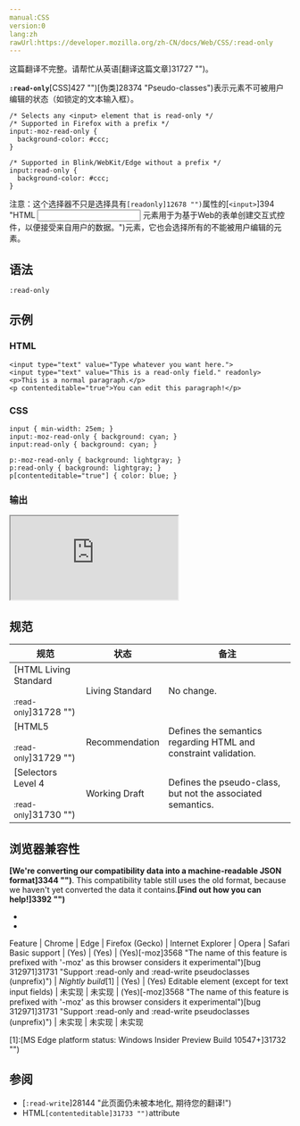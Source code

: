 ```yaml
---
manual:CSS
version:0
lang:zh
rawUrl:https://developer.mozilla.org/zh-CN/docs/Web/CSS/:read-only
---
```




这篇翻译不完整。请帮忙从英语[翻译这篇文章]31727 "")。






**`:read-only`**[CSS]427 "")[伪类]28374 "Pseudo-classes")表示元素不可被用户编辑的状态（如锁定的文本输入框）。


```
/* Selects any <input> element that is read-only */
/* Supported in Firefox with a prefix */
input:-moz-read-only {
  background-color: #ccc;
}

/* Supported in Blink/WebKit/Edge without a prefix */
input:read-only {
  background-color: #ccc;
}
```


注意：这个选择器不只是选择具有`[readonly]12678 "")`属性的[`<input>`]394 "HTML <input> 元素用于为基于Web的表单创建交互式控件，以便接受来自用户的数据。")元素，它也会选择所有的不能被用户编辑的元素。



## 语法<a name="语法"></a>

```
:read-only
```

## 示例<a name="Example"></a>

### HTML<a name="HTML"></a>

```
<input type="text" value="Type whatever you want here.">
<input type="text" value="This is a read-only field." readonly>
<p>This is a normal paragraph.</p>
<p contenteditable="true">You can edit this paragraph!</p>
```

### CSS<a name="CSS"></a>

```
input { min-width: 25em; }
input:-moz-read-only { background: cyan; }
input:read-only { background: cyan; }

p:-moz-read-only { background: lightgray; }
p:read-only { background: lightgray; }
p[contenteditable="true"] { color: blue; }
```

### 输出<a name="输出"></a>


<iframe src='https://mdn.mozillademos.org/zh-CN/docs/Web/CSS/:read-only$samples/Example?revision=1382514' width='null' height='null'></iframe>



## 规范<a name="Specifications"></a>

规范 | 状态 | 备注 
 ---  |  ---  |  ---  | 
[HTML Living Standard<br></br><small>:read-only</small>]31728 "") | Living Standard | No change. 
[HTML5<br></br><small>:read-only</small>]31729 "") | Recommendation | Defines the semantics regarding HTML and constraint validation. 
[Selectors Level 4<br></br><small>:read-only</small>]31730 "") | Working Draft | Defines the pseudo-class, but not the associated semantics. 


## 浏览器兼容性<a name="Browser_compatibility"></a>


**[We&#39;re converting our compatibility data into a machine-readable JSON format]3344 "")**. This compatibility table still uses the old format, because we haven&#39;t yet converted the data it contains.**[Find out how you can help!]3392 "")**


* 
* 

Feature | Chrome | Edge | Firefox (Gecko) | Internet Explorer | Opera | Safari 
Basic support | (Yes) | (Yes) | (Yes)[-moz]3568 "The name of this feature is prefixed with '-moz' as this browser considers it experimental")[bug 312971]31731 "Support :read-only and :read-write pseudoclasses (unprefix)") | *Nightly build*[1] | (Yes) | (Yes) 
Editable element (except for text input fields) | 未实现 | 未实现 | (Yes)[-moz]3568 "The name of this feature is prefixed with '-moz' as this browser considers it experimental")[bug 312971]31731 "Support :read-only and :read-write pseudoclasses (unprefix)") | 未实现 | 未实现 | 未实现 





[1]:[MS Edge platform status: Windows Insider Preview Build 10547+]31732 "")


## 参阅<a name="See_also"></a>

* [`:read-write`]28144 "此页面仍未被本地化, 期待您的翻译!")
* HTML`[contenteditable]31733 "")`attribute



